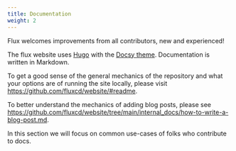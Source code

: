 ```yaml
---
title: Documentation
weight: 2
---
```


Flux welcomes improvements from all contributors, new and experienced!

The flux website uses [Hugo](https://gohugo.io/) with the [Docsy theme](https://www.docsy.dev/).
Documentation is written in Markdown.

To get a good sense of the general mechanics of the repository and what your options are of running the site locally, please visit <https://github.com/fluxcd/website/#readme>.

To better understand the mechanics of adding blog posts, please see <https://github.com/fluxcd/website/tree/main/internal_docs/how-to-write-a-blog-post.md>.

In this section we will focus on common use-cases of folks who contribute to docs.
